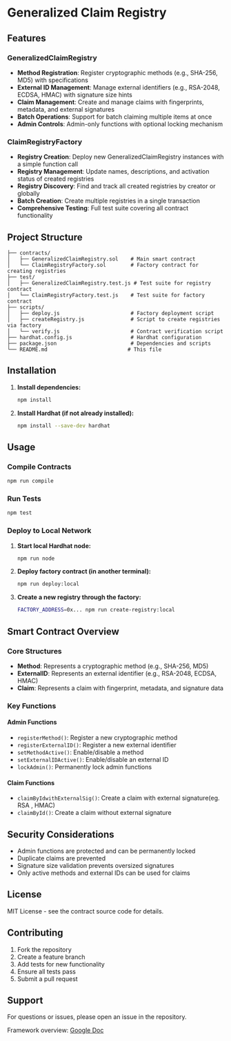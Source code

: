 # Generalized Claim Registry

## Features

### GeneralizedClaimRegistry

- **Method Registration**: Register cryptographic methods (e.g., SHA-256, MD5) with specifications
- **External ID Management**: Manage external identifiers (e.g., RSA-2048, ECDSA, HMAC) with signature size hints
- **Claim Management**: Create and manage claims with fingerprints, metadata, and external signatures
- **Batch Operations**: Support for batch claiming multiple items at once
- **Admin Controls**: Admin-only functions with optional locking mechanism

### ClaimRegistryFactory

- **Registry Creation**: Deploy new GeneralizedClaimRegistry instances with a simple function call
- **Registry Management**: Update names, descriptions, and activation status of created registries
- **Registry Discovery**: Find and track all created registries by creator or globally
- **Batch Creation**: Create multiple registries in a single transaction
- **Comprehensive Testing**: Full test suite covering all contract functionality

## Project Structure

```
├── contracts/
│   ├── GeneralizedClaimRegistry.sol    # Main smart contract
│   └── ClaimRegistryFactory.sol        # Factory contract for creating registries
├── test/
│   ├── GeneralizedClaimRegistry.test.js # Test suite for registry contract
│   └── ClaimRegistryFactory.test.js    # Test suite for factory contract
├── scripts/
│   ├── deploy.js                       # Factory deployment script
│   ├── createRegistry.js               # Script to create registries via factory
│   └── verify.js                       # Contract verification script
├── hardhat.config.js                   # Hardhat configuration
├── package.json                        # Dependencies and scripts
└── README.md                          # This file
```

## Installation

1. **Install dependencies:**

   ```bash
   npm install
   ```

2. **Install Hardhat (if not already installed):**
   ```bash
   npm install --save-dev hardhat
   ```

## Usage

### Compile Contracts

```bash
npm run compile
```

### Run Tests

```bash
npm test
```

### Deploy to Local Network

1. **Start local Hardhat node:**

   ```bash
   npm run node
   ```

2. **Deploy factory contract (in another terminal):**

   ```bash
   npm run deploy:local
   ```

3. **Create a new registry through the factory:**
   ```bash
   FACTORY_ADDRESS=0x... npm run create-registry:local
   ```

## Smart Contract Overview

### Core Structures

- **Method**: Represents a cryptographic method (e.g., SHA-256, MD5)
- **ExternalID**: Represents an external identifier (e.g., RSA-2048, ECDSA, HMAC)
- **Claim**: Represents a claim with fingerprint, metadata, and signature data

### Key Functions

#### Admin Functions

- `registerMethod()`: Register a new cryptographic method
- `registerExternalID()`: Register a new external identifier
- `setMethodActive()`: Enable/disable a method
- `setExternalIDActive()`: Enable/disable an external ID
- `lockAdmin()`: Permanently lock admin functions

#### Claim Functions

- `claimByIdwithExternalSig()`: Create a claim with external signature(eg. RSA , HMAC)
- `claimById()`: Create a claim without external signature

## Security Considerations

- Admin functions are protected and can be permanently locked
- Duplicate claims are prevented
- Signature size validation prevents oversized signatures
- Only active methods and external IDs can be used for claims

## License

MIT License - see the contract source code for details.

## Contributing

1. Fork the repository
2. Create a feature branch
3. Add tests for new functionality
4. Ensure all tests pass
5. Submit a pull request

## Support

For questions or issues, please open an issue in the repository.

Framework overview: [Google Doc](https://docs.google.com/document/d/1KLkV7H3iigxn6NUcLzSgGlQngiuAQ4bHekwKbSQVGHU/edit?usp=sharing)
